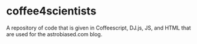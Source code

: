 coffee4scientists
=================

A repository of code that is given in Coffeescript, DJ.js, JS, and HTML that are used for the astrobiased.com blog. 
